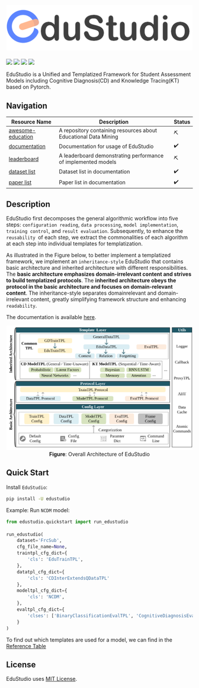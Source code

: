 ![logo](./assets/logo.png)
---

<p float="left">
<img src="https://img.shields.io/badge/python-v3.8+-blue">
<img src="https://img.shields.io/badge/pytorch-v1.10+-blue">
<img src="https://img.shields.io/badge/License-MIT-blue">
<img src="https://img.shields.io/github/issues/HFUT-LEC/EduStudio.svg">
</p>
EduStudio is a Unified and Templatized Framework for Student Assessment Models including Cognitive Diagnosis(CD) and Knowledge Tracing(KT) based on Pytorch.

## Navigation


| Resource Name                                                | Description                                                  | Status |
| ------------------------------------------------------------ | ------------------------------------------------------------ | ------ |
| [awesome-education](https://github.com/HFUT-LEC/awesome-education) | A  repository containing resources about Educational Data Mining | ⛏️      |
| [documentation](https://edustudio.readthedocs.io/en/latest/) | Documentation for usage of EduStudio                         | ✔️      |
| [leaderboard](https://leaderboard.edustudio.ai)              | A leaderboard demonstrating performance of implemented models | ⛏️      |
| [dataset list](https://edustudio.readthedocs.io/en/latest/user_guide/datasets.html) | Dataset list in documentation                                | ✔️      |
| [paper list](https://edustudio.readthedocs.io/en/latest/user_guide/models.html) | Paper list in documentation                                  | ✔️      |



## Description

EduStudio first decomposes the general algorithmic workflow into five steps: `configuration reading`, `data processing`, `model implementation`, `training control`, and `result evaluation`. Subsequently, to enhance the `reusability `of each step, we extract the commonalities of each algorithm at each step into individual templates for templatization.

As illustrated in the Figure below, to better implement a templatized framework, we implement an `inheritance-style` EduStudio that contains basic architecture and inherited architecture with different responsibilities. The **basic architecture emphasizes domain-irrelevant content and strives to build templatized protocols**. The **inherited architecture obeys the protocol in the basic architecture and focuses on domain-relevant content**. The inheritance-style separates domainrelevant and domain-irrelevant content, greatly simplifying framework structure and enhancing `readability`.

The documentation is available [here](https://edustudio.readthedocs.io).

<p align="center">
  <img src="assets/framework.svg" alt="EduStudio Architecture" width="600">
  <br>
  <b>Figure</b>: Overall Architecture of EduStudio
</p>


## Quick Start

Install `EduStudio`:

```bash
pip install -U edustudio
```

Example: Run `NCDM` model:

```python
from edustudio.quickstart import run_edustudio

run_edustudio(
    dataset='FrcSub',
    cfg_file_name=None,
    traintpl_cfg_dict={
        'cls': 'EduTrainTPL',
    },
    datatpl_cfg_dict={
        'cls': 'CDInterExtendsQDataTPL'
    },
    modeltpl_cfg_dict={
        'cls': 'NCDM',
    },
    evaltpl_cfg_dict={
        'clses': ['BinaryClassificationEvalTPL', 'CognitiveDiagnosisEvalTPL'],
    }
)

```

To find out which templates are used for a model, we can find in the [Reference Table](https://edustudio.readthedocs.io/en/latest/user_guide/reference_table.html)

## License

EduStudio uses [MIT License](https://github.com/HFUT-LEC/EduStudio/blob/main/LICENSE). 

